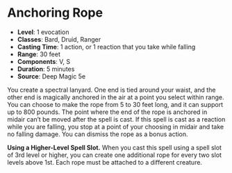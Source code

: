 # Anchoring Rope

- **Level**: 1 evocation
- **Classes**: Bard, Druid, Ranger
- **Casting Time**: 1 action, or 1 reaction that you take while falling
- **Range**: 30 feet
- **Components**: V, S
- **Duration**: 5 minutes
- **Source**: Deep Magic 5e

You create a spectral lanyard. One end is tied around your waist, and the other end is magically anchored in the air at a point you select within range. You can choose to make the rope from 5 to 30 feet long, and it can support up to 800 pounds. The point where the end of the rope is anchored in midair can’t be moved after the spell is cast. If this spell is cast as a reaction while you are falling, you stop at a point of your choosing in midair and take no falling damage. You can dismiss the rope as a bonus action.

**Using a Higher-Level Spell Slot.** When you cast this spell using a spell slot of 3rd level or higher, you can create one additional rope for every two slot levels above 1st. Each rope must be attached to a different creature.
